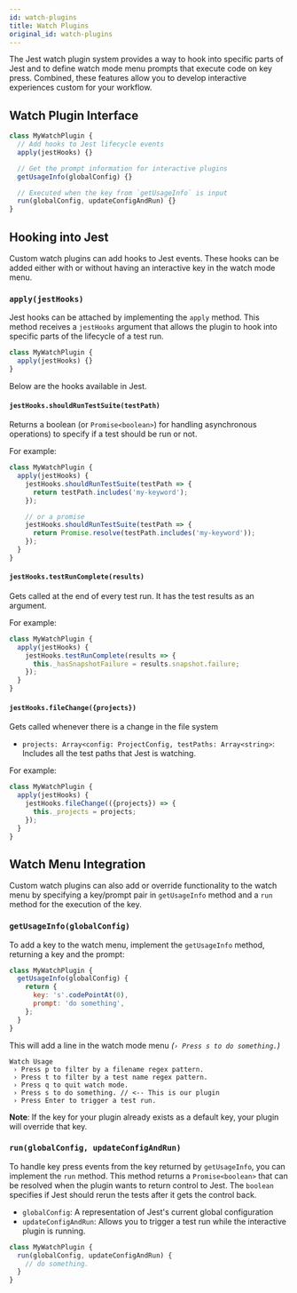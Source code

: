 ```yaml
---
id: watch-plugins
title: Watch Plugins
original_id: watch-plugins
---
```


The Jest watch plugin system provides a way to hook into specific parts of Jest
and to define watch mode menu prompts that execute code on key press. Combined,
these features allow you to develop interactive experiences custom for your
workflow.

## Watch Plugin Interface

```javascript
class MyWatchPlugin {
  // Add hooks to Jest lifecycle events
  apply(jestHooks) {}

  // Get the prompt information for interactive plugins
  getUsageInfo(globalConfig) {}

  // Executed when the key from `getUsageInfo` is input
  run(globalConfig, updateConfigAndRun) {}
}
```

## Hooking into Jest

Custom watch plugins can add hooks to Jest events. These hooks can be added
either with or without having an interactive key in the watch mode menu.

### `apply(jestHooks)`

Jest hooks can be attached by implementing the `apply` method. This method
receives a `jestHooks` argument that allows the plugin to hook into specific
parts of the lifecycle of a test run.

```javascript
class MyWatchPlugin {
  apply(jestHooks) {}
}
```

Below are the hooks available in Jest.

#### `jestHooks.shouldRunTestSuite(testPath)`

Returns a boolean (or `Promise<boolean>`) for handling asynchronous operations)
to specify if a test should be run or not.

For example:

```javascript
class MyWatchPlugin {
  apply(jestHooks) {
    jestHooks.shouldRunTestSuite(testPath => {
      return testPath.includes('my-keyword');
    });

    // or a promise
    jestHooks.shouldRunTestSuite(testPath => {
      return Promise.resolve(testPath.includes('my-keyword'));
    });
  }
}
```

#### `jestHooks.testRunComplete(results)`

Gets called at the end of every test run. It has the test results as an
argument.

For example:

```javascript
class MyWatchPlugin {
  apply(jestHooks) {
    jestHooks.testRunComplete(results => {
      this._hasSnapshotFailure = results.snapshot.failure;
    });
  }
}
```

#### `jestHooks.fileChange({projects})`

Gets called whenever there is a change in the file system

* `projects: Array<config: ProjectConfig, testPaths: Array<string>`: Includes
  all the test paths that Jest is watching.

For example:

```javascript
class MyWatchPlugin {
  apply(jestHooks) {
    jestHooks.fileChange(({projects}) => {
      this._projects = projects;
    });
  }
}
```

## Watch Menu Integration

Custom watch plugins can also add or override functionality to the watch menu by
specifying a key/prompt pair in `getUsageInfo` method and a `run` method for the
execution of the key.

### `getUsageInfo(globalConfig)`

To add a key to the watch menu, implement the `getUsageInfo` method, returning a
key and the prompt:

```javascript
class MyWatchPlugin {
  getUsageInfo(globalConfig) {
    return {
      key: 's'.codePointAt(0),
      prompt: 'do something',
    };
  }
}
```

This will add a line in the watch mode menu _(`› Press s to do something.`)_

```text
Watch Usage
 › Press p to filter by a filename regex pattern.
 › Press t to filter by a test name regex pattern.
 › Press q to quit watch mode.
 › Press s to do something. // <-- This is our plugin
 › Press Enter to trigger a test run.
```

**Note**: If the key for your plugin already exists as a default key, your
plugin will override that key.

### `run(globalConfig, updateConfigAndRun)`

To handle key press events from the key returned by `getUsageInfo`, you can
implement the `run` method. This method returns a `Promise<boolean>` that can be
resolved when the plugin wants to return control to Jest. The `boolean`
specifies if Jest should rerun the tests after it gets the control back.

* `globalConfig`: A representation of Jest's current global configuration
* `updateConfigAndRun`: Allows you to trigger a test run while the interactive
  plugin is running.

```javascript
class MyWatchPlugin {
  run(globalConfig, updateConfigAndRun) {
    // do something.
  }
}
```
